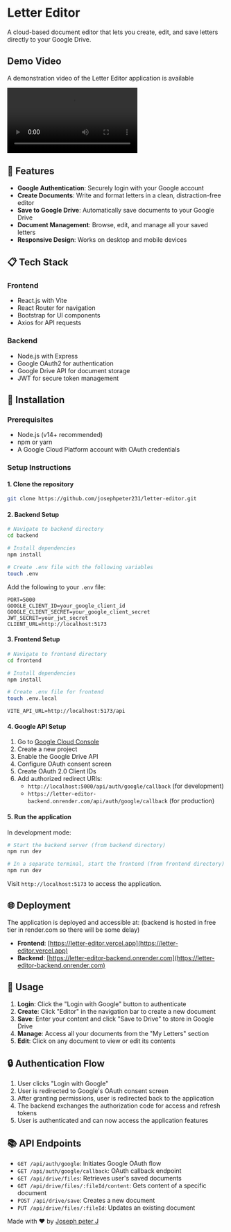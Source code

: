 # Letter Editor

A cloud-based document editor that lets you create, edit, and save letters directly to your Google Drive.

## Demo Video

A demonstration video of the Letter Editor application is available 

![Demo Video](image/README/1741151382471.mp4)

## 🚀 Features

- **Google Authentication**: Securely login with your Google account
- **Create Documents**: Write and format letters in a clean, distraction-free editor
- **Save to Google Drive**: Automatically save documents to your Google Drive
- **Document Management**: Browse, edit, and manage all your saved letters
- **Responsive Design**: Works on desktop and mobile devices

## 📋 Tech Stack

### Frontend

- React.js with Vite
- React Router for navigation
- Bootstrap for UI components
- Axios for API requests

### Backend

- Node.js with Express
- Google OAuth2 for authentication
- Google Drive API for document storage
- JWT for secure token management

## 🔧 Installation

### Prerequisites

- Node.js (v14+ recommended)
- npm or yarn
- A Google Cloud Platform account with OAuth credentials

### Setup Instructions

#### 1. Clone the repository

```bash
git clone https://github.com/josephpeter231/letter-editor.git
```

#### 2. Backend Setup

```bash
# Navigate to backend directory
cd backend

# Install dependencies
npm install

# Create .env file with the following variables
touch .env
```

Add the following to your `.env` file:

```
PORT=5000
GOOGLE_CLIENT_ID=your_google_client_id
GOOGLE_CLIENT_SECRET=your_google_client_secret
JWT_SECRET=your_jwt_secret
CLIENT_URL=http://localhost:5173
```

#### 3. Frontend Setup

```bash
# Navigate to frontend directory
cd frontend

# Install dependencies
npm install

# Create .env file for frontend
touch .env.local
```

```
VITE_API_URL=http://localhost:5173/api
```

#### 4. Google API Setup

1. Go to [Google Cloud Console](https://console.cloud.google.com/)
2. Create a new project
3. Enable the Google Drive API
4. Configure OAuth consent screen
5. Create OAuth 2.0 Client IDs
6. Add authorized redirect URIs:
   - `http://localhost:5000/api/auth/google/callback` (for development)
   - `https://letter-editor-backend.onrender.com/api/auth/google/callback` (for production)

#### 5. Run the application

In development mode:

```bash
# Start the backend server (from backend directory)
npm run dev

# In a separate terminal, start the frontend (from frontend directory)
npm run dev
```

Visit `http://localhost:5173` to access the application.

## 🌐 Deployment

The application is deployed and accessible at:
(backend is hosted in free tier in render.com so there will be some delay)

- **Frontend**: [https://letter-editor.vercel.app](https://letter-editor.vercel.app)
- **Backend**: [https://letter-editor-backend.onrender.com](https://letter-editor-backend.onrender.com)

## 📝 Usage

1. **Login**: Click the "Login with Google" button to authenticate
2. **Create**: Click "Editor" in the navigation bar to create a new document
3. **Save**: Enter your content and click "Save to Drive" to store in Google Drive
4. **Manage**: Access all your documents from the "My Letters" section
5. **Edit**: Click on any document to view or edit its contents

## 🔒 Authentication Flow

1. User clicks "Login with Google"
2. User is redirected to Google's OAuth consent screen
3. After granting permissions, user is redirected back to the application
4. The backend exchanges the authorization code for access and refresh tokens
5. User is authenticated and can now access the application features

## 📚 API Endpoints

- `GET /api/auth/google`: Initiates Google OAuth flow
- `GET /api/auth/google/callback`: OAuth callback endpoint
- `GET /api/drive/files`: Retrieves user's saved documents
- `GET /api/drive/files/:fileId/content`: Gets content of a specific document
- `POST /api/drive/save`: Creates a new document
- `PUT /api/drive/files/:fileId`: Updates an existing document

Made with ❤️ by [Joseph peter J](https://www.linkedin.com/in/josephpeter-j/)
